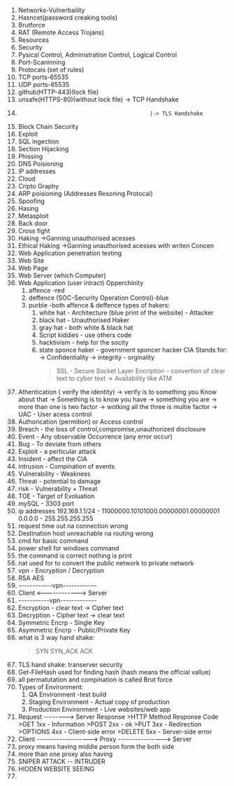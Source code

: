 1) Networks-Vulnerbaility
2) Hasncet(password creaking tools)
3) Brutforce
4) RAT (Remote Access Trojans)
5) Resources
6) Security
7) Pysical Control, Administration Control, Logical Control
8) Port-Scaninning
9) Protocals (set of rules)
10) TCP ports-65535
11) UDP ports-65535
12) github(HTTP-443)(lock file)
13) unsafe(HTTPS-80)(without lock file) -> TCP Handshake
14)                                               |-> TLS Handshake
15) Block Chain Security
16) Exploit
17) SQL ingection
18) Section Hijacking
19) Phissing
20) DNS Poisioning
21) IP addresses
22) Cloud
23) Cripto Graphy
24) ARP poisioning (Addresses Resoning Protocal)
25) Spoofing
26) Hasing
27) Metasploit
28) Back door
29) Cross fight
30) Haking
     ->Ganning unauthorised acesses
31) Ethical Haking
    ->Ganning unauthorised acesses with writen Concen
32) Web Application penetration testing
33) Web Site
34) Web Page
35) Web Server (which Computer)
36) Web Application (user intract)
    Opperchinity
    1) affence -red
    2) deffence (SOC-Security Operation Control)-blue
    3) purble -both affence & deffence
       types of hakers:
       1) white hat - Architecture (blue print of the website) - Attacker
       2) black hat - Unauthorised Haker
       3) gray hat - both white & black hat
       4) Script kiddies - use others code
       5) hacktivism - help for the socity
       6) state sponce haker - government sponcer hacker
          CIA Stands for:
          -> Confidentiality
          -> integrity - orginality
             > SSL - Secure Socket Layer
             > Encription - convertion of clear text to cyber text
          -> Availability
             > like ATM
37) Athentication ( verify the identity)
    -> verify is to something you Know about that
    -> Something is to know you have
    -> something you are
    -> more than one is two factor
    -> wotking all the three is multie factor
    -> UAC - User acess control
38) Authorication (permition) or Access control
39) Breach - the loss of control,compromise,unauthorized disclosure
40) Event - Any observable Occurrence (any error occur)
41) Bug - To deviate from others
42) Exploit - a perticular attack
43) Insident - affect the CIA
44) intrusion - Compination of events
45) Vulnerability - Weakness
46) Threat - potential to damage
47) risk - Vulnerability + Threat
48) TOE - Target of Evoluation
49) mySQL - 3303 port
50) ip addresses 192.168.1.1/24 - 11000000.10101000.00000001.00000001
    0.0.0.0 - 255.255.255.255
51) request time out na connection wrong
52) Destination host unreachable na routing wrong
53) cmd for basic command
54) power shell for windows command
55) the command is correct nothing is print
56) nat used for to convert the public network to private network
57) vpn - Encryption / Decryption
58) RSA AES
59) ------------vpn------------
60) Client <------------> Server
61) -----------vpn-------------
62) Encryption - clear text -> Cipher text
63) Decryption - Cipher text -> clear text
64) Symmetric Encrp - Single Key
65) Asymmetric Encrp - Public/Private Key
66) what is 3 way hand shake:
    >SYN
    >SYN_ACK
    >ACK
67) TLS hand shake: transerver security
68)  Get-FileHash used for finding hash (hash means the official vallue)
69)  all permatutation and compination is called Brut force
70)  Types of Environment:
      1) QA Environment  -test build
      2) Staging Environment - Actual copy of production
      3) Production Environment - Live websites/web app
71)  Request --------> Server Response
    >HTTP Method        Response Code
    >GET                    1xx - Information
    >POST                   2xx - ok
    >PUT                    3xx - Redirection
    >OPTIONS                4xx - Client-side error
    >DELETE                 5xx - Server-side error
72) Client -------------------> Proxy ----------------> Server
73) proxy means having middle person form the both side
74) more than one proxy also having
75) SNIPER ATTACK -- INTRUDER
76) HIODEN WEBSITE SEEING
77) 

